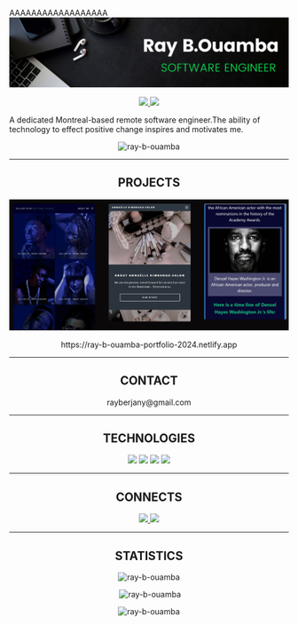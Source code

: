 AAAAAAAAAAAAAAAAAA
![logo](https://github.com/Ray-B-Ouamba/Ray-B-Ouamba/blob/main/gitHub%20Banner.png)  
<p align="center" dir="auto"> 
<a href="https://www.linkedin.com/in/ray-b-ouamba-b329aa262/" rel="nofollow">
  <img src="https://camo.githubusercontent.com/792be9dc5bdc01c6a40a25770490e6ae37afa3c52cab4203e65d64f5e48ffaf1/68747470733a2f2f696d672e736869656c64732e696f2f7374617469632f76313f6c6162656c3d7c266d6573736167653d4c494e4b45442d494e26636f6c6f723d636466393938267374796c653d706c6173746963266c6f676f3d6c696e6b6564696e266c6f676f2d636f6c6f723d7768697465" data-canonical-src="https://img.shields.io/static/v1?label=|&amp;message=LINKED-IN&amp;color=cdf998&amp;style=plastic&amp;logo=linkedin&amp;logo-color=white" style="max-width: 100%;">
</a>
<a href="https://twitter.com/Rayberjany" rel="nofollow">
  <img src="https://camo.githubusercontent.com/0140d6bb490af02718acdd889de60fe393d88e278f040ab35ac3766fd5933a91/68747470733a2f2f696d672e736869656c64732e696f2f7374617469632f76313f6c6162656c3d7c266d6573736167653d5457495454455226636f6c6f723d323335353566267374796c653d706c6173746963266c6f676f3d74776974746572266c6f676f2d636f6c6f723d7768697465" data-canonical-src="https://img.shields.io/static/v1?label=|&amp;message=TWITTER&amp;color=23555f&amp;style=plastic&amp;logo=twitter&amp;logo-color=white" style="max-width: 100%;">
</a>
</p>

<p> A dedicated Montreal-based remote software engineer.The ability of technology to effect positive change inspires and motivates me.  
</p>

<p align="center"> <img src="https://komarev.com/ghpvc/?username=ray-b-ouamba&label=Profile%20views&color=0e75b6&style=flat" alt="ray-b-ouamba" /> </p>

<hr>
<h2 align="center"> PROJECTS</h2>

![logo](MyPortfolio.PNG)

<p  align="center" dir="auto">https://ray-b-ouamba-portfolio-2024.netlify.app</p>

<hr>
<h2 align="center">CONTACT</h2>
<p  align="center" dir="auto">rayberjany@gmail.com </p>

<hr>
<h2 align="center">TECHNOLOGIES</h2>
<p align="center"> <a target="_blank" rel="noopener noreferrer nofollow" href="https://camo.githubusercontent.com/fee29a97cbcb9e77a04f5eea594b7640ead8aa47f3244d433a85e4cb35862eea/68747470733a2f2f696d672e736869656c64732e696f2f7374617469632f76313f6c6162656c3d7c266d6573736167653d48544d4c3526636f6c6f723d323335353566267374796c653d706c6173746963266c6f676f3d68746d6c35"><img src="https://camo.githubusercontent.com/fee29a97cbcb9e77a04f5eea594b7640ead8aa47f3244d433a85e4cb35862eea/68747470733a2f2f696d672e736869656c64732e696f2f7374617469632f76313f6c6162656c3d7c266d6573736167653d48544d4c3526636f6c6f723d323335353566267374796c653d706c6173746963266c6f676f3d68746d6c35" data-canonical-src="https://img.shields.io/static/v1?label=|&amp;message=HTML5&amp;color=23555f&amp;style=plastic&amp;logo=html5" style="max-width: 200%;"></a>
<a target="_blank" rel="noopener noreferrer nofollow" href="https://camo.githubusercontent.com/1205d0b41925bade783846eee895b3b7e2bf1d068ad7d4d7297be7b7732da345/68747470733a2f2f696d672e736869656c64732e696f2f7374617469632f76313f6c6162656c3d7c266d6573736167653d4353533326636f6c6f723d323835663635267374796c653d706c6173746963266c6f676f3d63737333"><img src="https://camo.githubusercontent.com/1205d0b41925bade783846eee895b3b7e2bf1d068ad7d4d7297be7b7732da345/68747470733a2f2f696d672e736869656c64732e696f2f7374617469632f76313f6c6162656c3d7c266d6573736167653d4353533326636f6c6f723d323835663635267374796c653d706c6173746963266c6f676f3d63737333" data-canonical-src="https://img.shields.io/static/v1?label=|&amp;message=CSS3&amp;color=285f65&amp;style=plastic&amp;logo=css3" style="max-width: 100%;"></a>
<a target="_blank" rel="noopener noreferrer nofollow" href="https://camo.githubusercontent.com/06a0b5c26b0272a02690ceef3c59c1b32768355fd98109fd9a7e49880ef2a16a/68747470733a2f2f696d672e736869656c64732e696f2f7374617469632f76313f6c6162656c3d7c266d6573736167653d4a41564153435249505426636f6c6f723d336337663564267374796c653d706c6173746963266c6f676f3d6a617661736372697074"><img src="https://camo.githubusercontent.com/06a0b5c26b0272a02690ceef3c59c1b32768355fd98109fd9a7e49880ef2a16a/68747470733a2f2f696d672e736869656c64732e696f2f7374617469632f76313f6c6162656c3d7c266d6573736167653d4a41564153435249505426636f6c6f723d336337663564267374796c653d706c6173746963266c6f676f3d6a617661736372697074" data-canonical-src="https://img.shields.io/static/v1?label=|&amp;message=JAVASCRIPT&amp;color=3c7f5d&amp;style=plastic&amp;logo=javascript" style="max-width: 100%;"></a>
<a target="_blank" rel="noopener noreferrer nofollow" href="https://camo.githubusercontent.com/8623b1752c7db92b8e91557e0339207064153610ccf93f1860c56bf00bd4f66f/68747470733a2f2f696d672e736869656c64732e696f2f7374617469632f76313f6c6162656c3d7c266d6573736167653d52454143542e4a5326636f6c6f723d346139333563267374796c653d706c6173746963266c6f676f3d7265616374"><img src="https://camo.githubusercontent.com/8623b1752c7db92b8e91557e0339207064153610ccf93f1860c56bf00bd4f66f/68747470733a2f2f696d672e736869656c64732e696f2f7374617469632f76313f6c6162656c3d7c266d6573736167653d52454143542e4a5326636f6c6f723d346139333563267374796c653d706c6173746963266c6f676f3d7265616374" data-canonical-src="https://img.shields.io/static/v1?label=|&amp;message=REACT.JS&amp;color=4a935c&amp;style=plastic&amp;logo=react" style="max-width: 100%;"></a></p>

<hr>
<h2 align="center">CONNECTS</h2>
<p align="center" dir="auto"> 
<a href="https://www.linkedin.com/in/ray-b-ouamba-b329aa262/" rel="nofollow">
  <img src="https://camo.githubusercontent.com/792be9dc5bdc01c6a40a25770490e6ae37afa3c52cab4203e65d64f5e48ffaf1/68747470733a2f2f696d672e736869656c64732e696f2f7374617469632f76313f6c6162656c3d7c266d6573736167653d4c494e4b45442d494e26636f6c6f723d636466393938267374796c653d706c6173746963266c6f676f3d6c696e6b6564696e266c6f676f2d636f6c6f723d7768697465" data-canonical-src="https://img.shields.io/static/v1?label=|&amp;message=LINKED-IN&amp;color=cdf998&amp;style=plastic&amp;logo=linkedin&amp;logo-color=white" style="max-width: 100%;">
</a>
<a href="https://twitter.com/Rayberjany" rel="nofollow">
  <img src="https://camo.githubusercontent.com/0140d6bb490af02718acdd889de60fe393d88e278f040ab35ac3766fd5933a91/68747470733a2f2f696d672e736869656c64732e696f2f7374617469632f76313f6c6162656c3d7c266d6573736167653d5457495454455226636f6c6f723d323335353566267374796c653d706c6173746963266c6f676f3d74776974746572266c6f676f2d636f6c6f723d7768697465" data-canonical-src="https://img.shields.io/static/v1?label=|&amp;message=TWITTER&amp;color=23555f&amp;style=plastic&amp;logo=twitter&amp;logo-color=white" style="max-width: 100%;">
</a>
</p>

<hr>
<h2 align="center">STATISTICS</h2>
<div  align="center" dir="auto">
<p><img src="https://github-readme-stats.vercel.app/api/top-langs?username=ray-b-ouamba&show_icons=true&locale=en&layout=compact" alt="ray-b-ouamba" /></p>

<p>&nbsp;<img src="https://github-readme-stats.vercel.app/api?username=ray-b-ouamba&show_icons=true&locale=en" alt="ray-b-ouamba" /></p>

<p><img src="https://github-readme-streak-stats.herokuapp.com/?user=ray-b-ouamba&" alt="ray-b-ouamba" /></p>
</div>
